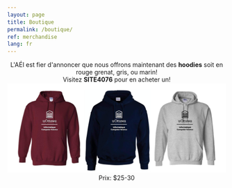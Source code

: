 ```yaml
---
layout: page
title: Boutique
permalink: /boutique/
ref: merchandise 
lang: fr
---
```


<center>L'AÉI est fier d'annoncer que nous offrons maintenant des <b>hoodies</b> soit en rouge grenat, gris, ou marin!</center>
<center> Visitez <b>SITE4076</b> pour en acheter un!</center>
<div style="text-align:center"><img src="/images/merch-01.jpg"/></div>
<center>Prix: $25-30 </center>